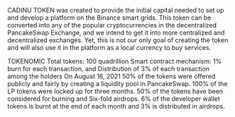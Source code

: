 CADINU TOKEN was created to provide the initial capital needed to set up and develop a platform on the Binance smart grids. This token can be converted into any of the popular cryptocurrencies in the decentralized PancakeSwap Exchange, and we intend to get it into more centralized and decentralized exchanges. Yet, this is not our only goal of creating the token and will also use it in the platform as a local currency to buy services.


TOKENOMIC
Total tokens: 100 quadrillion
Smart contract mechanism:
1% burn for each transaction, and
Distribution of 3% of each transaction among the holders
On August 16, 2021
 50% of the tokens were offered publicly and fairly by creating a liquidity pool in PancakeSwap.
100% of the LP tokens were locked up for three months.
50% of the tokens have been considered for burning and Six-fold airdrops.
6% of the developer wallet tokens is burnt at the end of each month and 3% is distributed in airdrops.
